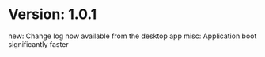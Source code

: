 Version: 1.0.1
===============
new: Change log now available from the desktop app
misc: Application boot significantly faster
